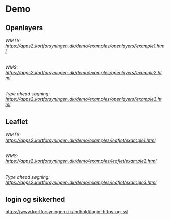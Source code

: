# Demo

## Openlayers

###### WMTS: https://apps2.kortforsyningen.dk/demo/examples/openlayers/example1.html


###### WMS: https://apps2.kortforsyningen.dk/demo/examples/openlayers/example2.html

###### Type ahead søgning: https://apps2.kortforsyningen.dk/demo/examples/openlayers/example3.html



## Leaflet

###### WMTS: https://apps2.kortforsyningen.dk/demo/examples/leaflet/example1.html

###### WMS: https://apps2.kortforsyningen.dk/demo/examples/leaflet/example2.html

###### Type ahead søgning: https://apps2.kortforsyningen.dk/demo/examples/leaflet/example3.html




## login og sikkerhed
https://www.kortforsyningen.dk/indhold/login-https-og-ssl
